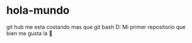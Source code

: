 # hola-mundo
git hub me esta costando mas que git bash D:
Mi primer repositorio
que bien
me gusta la :pizza:
